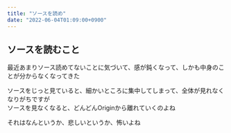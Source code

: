 ```yaml
---
title: "ソースを読め"
date: "2022-06-04T01:09:00+0900"
---
```


## ソースを読むこと

最近あまりソース読めてないことに気づいて、感が鈍くなって、しかも中身のことが分からなくなってきた

ソースをじっと見ていると、細かいところに集中してしまって、全体が見れなくなりがちですが  
ソースを見なくなると、どんどんOriginから離れていくのよね

それはなんというか、悲しいというか、怖いよね

